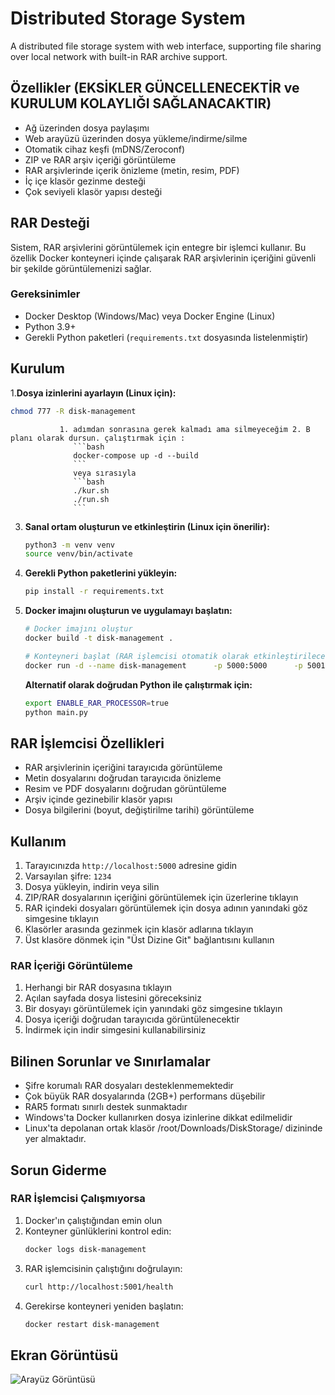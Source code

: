 # Distributed Storage System

A distributed file storage system with web interface, supporting file sharing over local network with built-in RAR archive support.

## Özellikler (EKSİKLER GÜNCELLENECEKTİR ve KURULUM KOLAYLIĞI SAĞLANACAKTIR)

- Ağ üzerinden dosya paylaşımı
- Web arayüzü üzerinden dosya yükleme/indirme/silme
- Otomatik cihaz keşfi (mDNS/Zeroconf)
- ZIP ve RAR arşiv içeriği görüntüleme
- RAR arşivlerinde içerik önizleme (metin, resim, PDF)
- İç içe klasör gezinme desteği
- Çok seviyeli klasör yapısı desteği

## RAR Desteği

Sistem, RAR arşivlerini görüntülemek için entegre bir işlemci kullanır. Bu özellik Docker konteyneri içinde çalışarak RAR arşivlerinin içeriğini güvenli bir şekilde görüntülemenizi sağlar.

### Gereksinimler

- Docker Desktop (Windows/Mac) veya Docker Engine (Linux)
- Python 3.9+
- Gerekli Python paketleri (`requirements.txt` dosyasında listelenmiştir)

## Kurulum

1.**Dosya izinlerini ayarlayın (Linux için):**  
   ```bash
   chmod 777 -R disk-management
   ```
               1. adımdan sonrasına gerek kalmadı ama silmeyeceğim 2. B planı olarak dursun. çalıştırmak için :
                  ```bash
                  docker-compose up -d --build
                  ```
                  veya sırasıyla
                  ```bash
                  ./kur.sh
                  ./run.sh
                  ```
3. **Sanal ortam oluşturun ve etkinleştirin (Linux için önerilir):**  
   ```bash
   python3 -m venv venv
   source venv/bin/activate
   ```

4. **Gerekli Python paketlerini yükleyin:**  
   ```bash
   pip install -r requirements.txt
   ```

5. **Docker imajını oluşturun ve uygulamayı başlatın:**  
   ```bash
   # Docker imajını oluştur
   docker build -t disk-management .
   
   # Konteyneri başlat (RAR işlemcisi otomatik olarak etkinleştirilecektir)
   docker run -d --name disk-management      -p 5000:5000      -p 5001:5001      -v "$HOME/Downloads/DiskStorage:/app/shared_storage"      -e ENABLE_RAR_PROCESSOR=true      disk-management
   ```

   **Alternatif olarak doğrudan Python ile çalıştırmak için:**  
   ```bash
   export ENABLE_RAR_PROCESSOR=true
   python main.py
   ```

## RAR İşlemcisi Özellikleri

- RAR arşivlerinin içeriğini tarayıcıda görüntüleme
- Metin dosyalarını doğrudan tarayıcıda önizleme
- Resim ve PDF dosyalarını doğrudan görüntüleme
- Arşiv içinde gezinebilir klasör yapısı
- Dosya bilgilerini (boyut, değiştirilme tarihi) görüntüleme

## Kullanım

1. Tarayıcınızda `http://localhost:5000` adresine gidin
2. Varsayılan şifre: `1234`
3. Dosya yükleyin, indirin veya silin
4. ZIP/RAR dosyalarının içeriğini görüntülemek için üzerlerine tıklayın
5. RAR içindeki dosyaları görüntülemek için dosya adının yanındaki göz simgesine tıklayın
6. Klasörler arasında gezinmek için klasör adlarına tıklayın
7. Üst klasöre dönmek için "Üst Dizine Git" bağlantısını kullanın

### RAR İçeriği Görüntüleme

1. Herhangi bir RAR dosyasına tıklayın
2. Açılan sayfada dosya listesini göreceksiniz
3. Bir dosyayı görüntülemek için yanındaki göz simgesine tıklayın
4. Dosya içeriği doğrudan tarayıcıda görüntülenecektir
5. İndirmek için indir simgesini kullanabilirsiniz

## Bilinen Sorunlar ve Sınırlamalar

- Şifre korumalı RAR dosyaları desteklenmemektedir
- Çok büyük RAR dosyalarında (2GB+) performans düşebilir
- RAR5 formatı sınırlı destek sunmaktadır
- Windows'ta Docker kullanırken dosya izinlerine dikkat edilmelidir
- Linux'ta depolanan ortak klasör /root/Downloads/DiskStorage/ dizininde yer almaktadır.

## Sorun Giderme

### RAR İşlemcisi Çalışmıyorsa

1. Docker'ın çalıştığından emin olun
2. Konteyner günlüklerini kontrol edin:
   ```bash
   docker logs disk-management
   ```
3. RAR işlemcisinin çalıştığını doğrulayın:
   ```bash
   curl http://localhost:5001/health
   ```
4. Gerekirse konteyneri yeniden başlatın:
   ```bash
   docker restart disk-management
   ```

## Ekran Görüntüsü

![Arayüz Görüntüsü](https://github.com/user-attachments/assets/3bdf1e37-7d0b-42d5-b445-86bfb615d17f)
